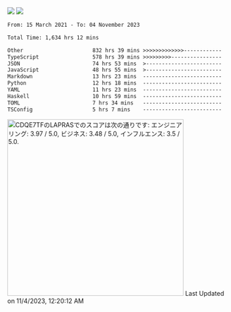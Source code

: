 <div>
  <img src="https://github-readme-stats.vercel.app/api?username=naporin0624&count_private=true&show_icons=true" />
  <img src="https://github-readme-stats.vercel.app/api/top-langs/?username=naporin0624&layout=compact&hide=css" />
  <!--START_SECTION:waka-->

```txt
From: 15 March 2021 - To: 04 November 2023

Total Time: 1,634 hrs 12 mins

Other                      832 hrs 39 mins >>>>>>>>>>>>>------------   50.95 %
TypeScript                 578 hrs 39 mins >>>>>>>>>----------------   35.41 %
JSON                       74 hrs 53 mins  >------------------------   04.58 %
JavaScript                 48 hrs 55 mins  >------------------------   02.99 %
Markdown                   13 hrs 23 mins  -------------------------   00.82 %
Python                     12 hrs 18 mins  -------------------------   00.75 %
YAML                       11 hrs 23 mins  -------------------------   00.70 %
Haskell                    10 hrs 59 mins  -------------------------   00.67 %
TOML                       7 hrs 34 mins   -------------------------   00.46 %
TSConfig                   5 hrs 7 mins    -------------------------   00.31 %
```

<!--END_SECTION:waka-->
  
  <!--START_SECTION:lapras-card-->
<p ><a href="https://lapras.com/public/CDQE7TF" target="_blank" rel="noopener noreferrer"><img alt="CDQE7TFのLAPRASでのスコアは次の通りです: エンジニアリング: 3.97 / 5.0, ビジネス: 3.48 / 5.0, インフルエンス: 3.5 / 5.0." src="https://lapras-card-generator.vercel.app/api/svg?e=3.97&b=3.48&i=3.5&b1=%23232323&b2=%236d6d6d&i1=%23212121&i2=%23818181&l=ja" width="400" ></a>  
Last Updated on 11/4/2023, 12:20:12 AM</p>
<!--END_SECTION:lapras-card-->
</div>
